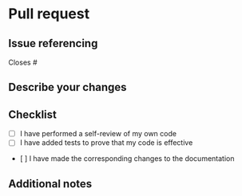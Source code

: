 # Pull request

## Issue referencing
Closes \#

## Describe your changes

## Checklist
- [ ] I have performed a self-review of my own code
- [ ] I have added tests to prove that my code is effective
- [ ] I have made the corresponding changes to the documentation

## Additional notes

